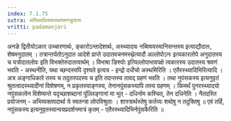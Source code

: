 ```yaml
---
index: 7.1.75
sutra: अस्थिदधिसक्थ्यक्ष्णामनङुदात्तः
vritti: padamanjari
---
```


  अनङे द्वितीयोऽकार उच्चारणार्थः, ङ्कारोऽन्तादेशार्थः, अस्थ्यादयः नब्विषयस्यानिसन्तस्य इत्याद्यौदातः, शेषमनुदातम् । तत्रान्तर्यतोऽनुदात आदेशे प्राप्ते उदातवचनमस्थ्नेत्यादौ अल्लोपोऽनः इत्यकारलोपे अनुदातस्य च यत्रोदातलोपः इति विभक्तेरुदातत्वार्थम् । विभाषा ङिश्योः इत्यिल्लोपाभावपक्षे त्वकारस्य उदातस्य श्रवणं भवति - अस्थनीति, यथा च्छन्दस्यपि दृश्यते इत्यत्र - इन्द्रो दधीचो अस्थमिरिति ।  एतैरस्थ्यादिभिरित्यादि । अत्र अङ्गाधिकारे तस्य च तदुतरपदस्य च इति तदन्तस्य तावद् ग्रहणं भवति । तथा नुपंसकस्य इत्यनुवृतं श्रुतत्वादस्थ्यादीनां विशेषणम्, न प्रकृतस्याङ्गस्य, तेनानपुंसकस्यापि तस्य ग्रहणम् । किमर्थं पुनरस्थ्यादयो नपुंसकत्वेन विशेष्यन्ते यदृच्छाशब्दानां पुंल्लिङ्गानां मा भूत् - दधिर्नाम कश्चित्, तेन दधिनेति । नैतदस्ति प्रयोजनम् -  अभिव्यक्तपदार्था ये स्वतन्त्रा लोपविश्रुताः ।  शास्त्रार्थस्तेषु कर्तव्यः शब्देषु न तदुक्तिषु ॥  एवं तर्हि, नपुंसकस्य इत्यनुवृतस्यान्वयप्रदर्शनमात्रं कृतम् - एतैरस्थ्यादिभिर्नपुंसकैरिति ॥